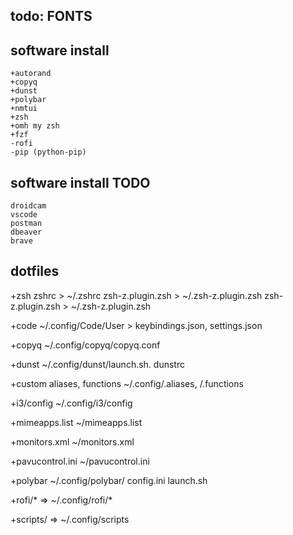 ## todo: FONTS

## software install
	+autorand
	+copyq
	+dunst
	+polybar
	+nmtui
	+zsh
	+omh my zsh
	+fzf
	-rofi
	-pip (python-pip)
	
## software install TODO
	droidcam
	vscode
	postman
	dbeaver
	brave

## dotfiles

+zsh
zshrc > ~/.zshrc
zsh-z.plugin.zsh > ~/.zsh-z.plugin.zsh 
zsh-z.plugin.zsh > ~/.zsh-z.plugin.zsh 

+code
~/.config/Code/User > keybindings.json, settings.json

+copyq
~/.config/copyq/copyq.conf

+dunst
~/.config/dunst/launch.sh. dunstrc

+custom
aliases, functions
~/.config/.aliases, /.functions

+i3/config
~/.config/i3/config 

+mimeapps.list
~/mimeapps.list

+monitors.xml
~/monitors.xml

+pavucontrol.ini
~/pavucontrol.ini

+polybar
~/.config/polybar/
	config.ini
	launch.sh

+rofi/* => ~/.config/rofi/*

+scripts/ => ~/.config/scripts